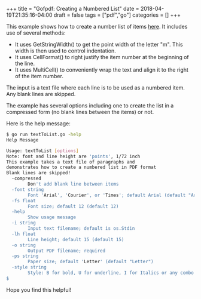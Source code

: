 +++
title = "Gofpdf: Creating a Numbered List"
date = 2018-04-19T21:35:16-04:00
draft = false
tags = ["pdf","go"]
categories = []
+++

This example shows how to create a number list of items
[here](https://github.com/mandolyte/examples-gofpdf/tree/master/textToList).
It includes use of several methods:

- It uses GetStringWidth() to get the point width of the letter "m".
This width is then used to control indentation.
- It uses CellFormat() to right justify the item number at the beginning of the line.
- It uses MultiCell() to conveniently wrap the text and align it to the right of the item number.

The input is a text file where each line is to be used as a numbered item. Any blank lines are skipped.

The example has several options including one to create the list in a compressed form (no blank lines between the items) or not.

Here is the help message:

```bash
$ go run textToList.go -help
Help Message

Usage: textToList [options]
Note: font and line height are 'points', 1/72 inch
This example takes a text file of paragraphs and
demonstrates how to create a numbered list in PDF format
Blank lines are skipped!
  -compressed
        Don't add blank line between items
  -font string
        Font 'Arial', 'Courier', or 'Times'; default Arial (default "Arial")
  -fs float
        Font size; default 12 (default 12)
  -help
        Show usage message
  -i string
        Input text filename; default is os.Stdin
  -lh float
        Line height; default 15 (default 15)
  -o string
        Output PDF filename; required
  -ps string
        Paper size; default 'Letter' (default "Letter")
  -style string
        Style: B for bold, U for underline, I for Italics or any combo thereof
$
```

Hope you find this helpful!
